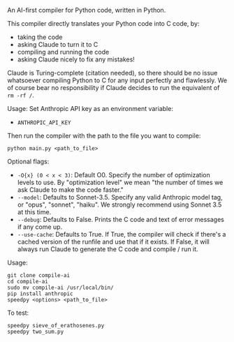 An AI-first compiler for Python code, written in Python.

This compiler directly translates your Python code into C code, by:

- taking the code
- asking Claude to turn it to C
- compiling and running the code
- asking Claude nicely to fix any mistakes!

Claude is Turing-complete (citation needed), so there should be no issue whatsoever compiling Python to C for any input perfectly and flawlessly. We of course bear no responsibility if Claude decides to run the equivalent of `rm -rf /`.

Usage:
Set Anthropic API key as an environment variable:

- `ANTHROPIC_API_KEY`

Then run the compiler with the path to the file you want to compile:
```
python main.py <path_to_file>
```
Optional flags:
- `-O{x} (0 < x < 3)`: Default O0. Specify the number of optimization levels to use. By "optimization level" we mean "the number of times we ask Claude to make the code faster."
- `--model`: Defaults to Sonnet-3.5. Specify any valid Anthropic model tag, or "opus", "sonnet", "haiku". We strongly recommend using Sonnet 3.5 at this time.
- `--debug`: Defaults to False. Prints the C code and text of error messages if any come up.
- `--use-cache`: Defaults to True. If True, the compiler will check if there's a cached version of the runfile and use that if it exists. If False, it will always run Claude to generate the C code and compile / run it.


Usage:
```
git clone compile-ai
cd compile-ai
sudo mv compile-ai /usr/local/bin/ 
pip install anthropic
speedpy <options> <path_to_file>
```

To test:
```
speedpy sieve_of_erathosenes.py
speedpy two_sum.py
```